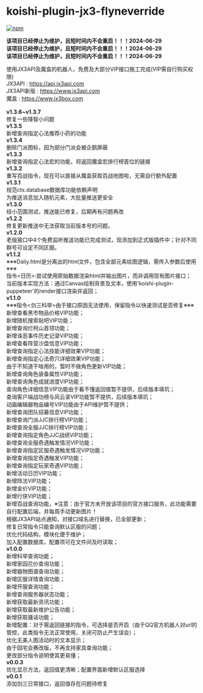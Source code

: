 # koishi-plugin-jx3-flyneverride

[![npm](https://img.shields.io/npm/v/koishi-plugin-jx3-flyneverride?style=flat-square)](https://www.npmjs.com/package/koishi-plugin-jx3-flyneverride)

**该项目已经停止为维护，且短时间内不会重启！！！2024-06-29**<br>
**该项目已经停止为维护，且短时间内不会重启！！！2024-06-29**<br>
**该项目已经停止为维护，且短时间内不会重启！！！2024-06-29**<br>

使用JX3API及魔盒的机器人，免费及大部分VIP接口施工完成(VIP需自行购买权限) <br>
JX3API : https://api.jx3api.com<br>
JX3API新版 : https://www.jx3api.com<br>
魔盒 : https://www.jx3box.com<br><br>
**v1.3.6~v1.3.7**<br>
修复一些降智小问题<br>
**v1.3.5**<br>
新增查询指定心法推荐小药的功能<br>
**v1.3.4**<br>
删除门派图标，因为部分门派会被企鹅屏蔽<br>
**v1.3.3**<br>
新增查询指定心法宏的功能，将返回魔盒宏排行榜首位的链接<br>
**v1.3.2**<br>
重写百战指令，现在可以直接从魔盒获取百战地图啦，无需自行额外配置<br>
**v1.3.1**<br>
规范ctx.database数据库功能依赖声明<br>
为推送消息加入随机元素，大批量推送更安全<br>
**v1.3.0**<br>
经小范围测试，推送能已修复，后期再有问题再改<br>
**v1.2.2**<br>
修复更新推送中无法获取当前版本号的问题。<br>
**v1.2.0**<br>
老版接口中4个免费监听推送功能已完成测试，现添加到正式版插件中；针对不同群号可设定不同区服。<br>
**v1.1.2**<br>
※※※Daliy.html是分离出的html文件，包含全部元素绘图逻辑，需传入参数后使用※※※<br>
指令<日历>:尝试使用原始数据渲染html并输出图片，而非调用现有图片接口；<br>
当前版本实现方法：通过Canvas绘制背景及文本，使用'koishi-plugin-puppeteer'的render接口渲染并返回；<br>
**v1.1.0**<br>
※※※指令<剑三科举>由于接口原因无法使用，保留指令以快速测试是否修复※※※<br>
新增查看黑市物品价格VIP功能；<br>
新增随机搜索贴吧VIP功能；<br>
新增查询烂柯山首领功能；<br>
新增诛恶事件历史记录VIP功能；<br>
新增查看阵营沙盘信息VIP功能；<br>
新增查询指定心法技能详细效果VIP功能；<br>
新增查询指定心法奇穴详细效果VIP功能；<br>
由于不知道干啥用的，暂时不做角色更新VIP功能；<br>
新增查询角色装备属性VIP功能；<br>
新增查询角色成就进度VIP功能；<br>
查询角色详细信息VIP功能由于看不懂返回值暂不提供，后续版本填坑；<br>
查询客户端战功榜与风云录VIP功能暂不提供，后续版本填坑；<br>
动画编辑器物品编号VIP功能由于API维护暂不提供；<br>
新增查询团队招募信息VIP功能；<br>
新增查询门派JJC排行榜VIP功能；<br>
新增查询全服JJC排行榜VIP功能；<br>
新增查询指定角色JJC战绩VIP功能；<br>
新增查询全服奇遇触发情况VIP功能；<br>
新增查询指定区服奇遇触发情况VIP功能；<br>
新增查询指定奇遇触发VIP功能；<br>
新增查询指定玩家奇遇VIP功能；<br>
新增活动日历VIP功能；<br>
新增阵法VIP功能；<br>
新增金价VIP功能；<br>
新增行侠VIP功能；<br>
新增百战查询功能，※注意：由于官方未开放该项目的官方接口服务，此功能需要自行配置后端，并每周手动更新图片！<br>
根据JX3API站点通知，对接口域名进行替换，已全部更新；<br>
修复日常指令只能查询默认区服的问题；<br>
优化代码结构，模块化便于维护；<br>
加入配置数据库，配置项可在文件间及时读取；<br>
**v1.0.0**<br>
新增科举查询功能；<br>
新增家园花价查询功能；<br>
新增器物图谱查询功能；<br>
新增区服详情查询功能；<br>
新增开服查询功能；<br>
新增查询服务器状态功能；<br>
新增获取最新资讯功能；<br>
新增获取最新维护公告功能；<br>
新增获取骚话功能；<br>
新增配置：对于需返回链接的指令，可选择是否开启（由于QQ官方机器人对url的管控，此类指令无法正常使用，关闭可防止产生误会）；<br>
优化无美人图活动时的文本显示；<br>
由于园宅会赛改版，不再支持家具查询功能；<br>
更改部分指令说明使其更易懂；<br>
**v0.0.3**<br>
优化显示方法，返回值更清晰；配置界面新增默认区服选择<br>
**v0.0.1**<br>
添加剑三日常接口，返回值存在问题待修复
